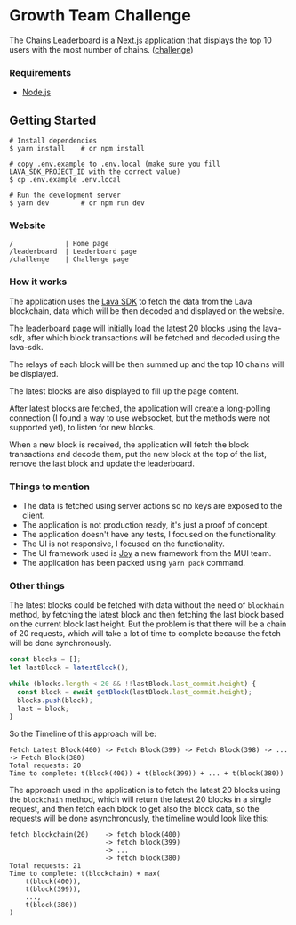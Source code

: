 # Growth Team Challenge

The Chains Leaderboard is a Next.js application that displays the
top 10 users with the most number of chains.
([challenge](/src/app/challenge/_partials/challenge-content.mdx))

### Requirements

- [Node.js](https://nodejs.org/en/)

## Getting Started

```shell
# Install dependencies
$ yarn install    # or npm install

# copy .env.example to .env.local (make sure you fill LAVA_SDK_PROJECT_ID with the correct value)
$ cp .env.example .env.local

# Run the development server
$ yarn dev        # or npm run dev
```

### Website

```
/             | Home page
/leaderboard  | Leaderboard page
/challenge    | Challenge page
```

### How it works

The application uses the [Lava SDK](https://github.com/lavanet/lava/tree/main/ecosystem/lava-sdk)
to fetch the data from the Lava blockchain, data which will be then decoded and displayed on the
website.

The leaderboard page will initially load the latest 20 blocks using the lava-sdk,
after which block transactions will be fetched and decoded using the lava-sdk.

The relays of each block will be then summed up and the top 10 chains will be displayed.

The latest blocks are also displayed to fill up the page content.

After latest blocks are fetched, the application will create a long-polling connection
(I found a way to use websocket, but the methods were not supported yet), to listen for new blocks.

When a new block is received, the application will fetch the block transactions and decode them, put
the new block at the top of the list, remove the last block and update the leaderboard.

### Things to mention
- The data is fetched using server actions so no keys are exposed to the client.
- The application is not production ready, it's just a proof of concept.
- The application doesn't have any tests, I focused on the functionality.
- The UI is not responsive, I focused on the functionality.
- The UI framework used is [Joy](https://mui.com/joy-ui/getting-started/) a new framework from the MUI team.
- The application has been packed using `yarn pack` command.


### Other things
The latest blocks could be fetched with data without the need of `blockhain` method, by fetching
the latest block and then fetching the last block based on the current block last height.
But the problem is that there will be a chain of 20 requests, which will take a lot of time to complete
because the fetch will be done synchronously.
```js
const blocks = [];
let lastBlock = latestBlock();

while (blocks.length < 20 && !!lastBlock.last_commit.height) {
  const block = await getBlock(lastBlock.last_commit.height);
  blocks.push(block);
  last = block;
}
```

So the Timeline of this approach will be:
```
Fetch Latest Block(400) -> Fetch Block(399) -> Fetch Block(398) -> ... -> Fetch Block(380)
Total requests: 20
Time to complete: t(block(400)) + t(block(399)) + ... + t(block(380))
```

The approach used in the application is to fetch the latest 20 blocks using the `blockchain`
method, which will return the latest 20 blocks in a single request, and then fetch each block
to get also the block data, so the requests will be done asynchronously, the timeline would look
like this:
```
fetch blockchain(20)    -> fetch block(400)
                        -> fetch block(399)
                        -> ...
                        -> fetch block(380)
Total requests: 21
Time to complete: t(blockchain) + max(
    t(block(400)),
    t(block(399)),
    ...,
    t(block(380))
)
```
